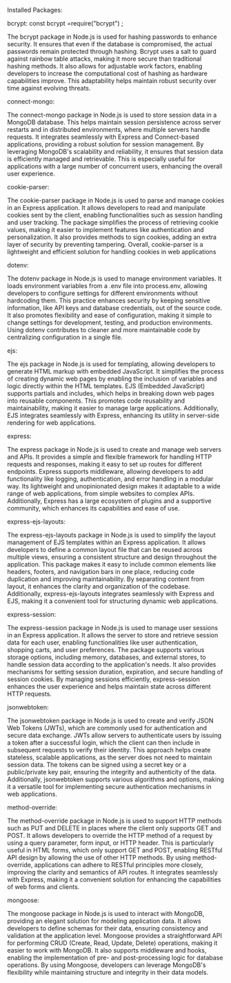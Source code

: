 Installed Packages:

bcrypt:   const bcrypt =require("bcrypt") ;

The bcrypt package in Node.js is used for hashing passwords to enhance security. It ensures that even if the database is compromised, the actual passwords remain protected through hashing. Bcrypt uses a salt to guard against rainbow table attacks, making it more secure than traditional hashing methods. It also allows for adjustable work factors, enabling developers to increase the computational cost of hashing as hardware capabilities improve. This adaptability helps maintain robust security over time against evolving threats.

connect-mongo: 

The connect-mongo package in Node.js is used to store session data in a MongoDB database. This helps maintain session persistence across server restarts and in distributed environments, where multiple servers handle requests. It integrates seamlessly with Express and Connect-based applications, providing a robust solution for session management. By leveraging MongoDB's scalability and reliability, it ensures that session data is efficiently managed and retrievable. This is especially useful for applications with a large number of concurrent users, enhancing the overall user experience.

cookie-parser:

The cookie-parser package in Node.js is used to parse and manage cookies in an Express application. It allows developers to read and manipulate cookies sent by the client, enabling functionalities such as session handling and user tracking. The package simplifies the process of retrieving cookie values, making it easier to implement features like authentication and personalization. It also provides methods to sign cookies, adding an extra layer of security by preventing tampering. Overall, cookie-parser is a lightweight and efficient solution for handling cookies in web applications

dotenv:

The dotenv package in Node.js is used to manage environment variables. It loads environment variables from a .env file into process.env, allowing developers to configure settings for different environments without hardcoding them. This practice enhances security by keeping sensitive information, like API keys and database credentials, out of the source code. It also promotes flexibility and ease of configuration, making it simple to change settings for development, testing, and production environments. Using dotenv contributes to cleaner and more maintainable code by centralizing configuration in a single file.

ejs:

The ejs package in Node.js is used for templating, allowing developers to generate HTML markup with embedded JavaScript. It simplifies the process of creating dynamic web pages by enabling the inclusion of variables and logic directly within the HTML templates. EJS (Embedded JavaScript) supports partials and includes, which helps in breaking down web pages into reusable components. This promotes code reusability and maintainability, making it easier to manage large applications. Additionally, EJS integrates seamlessly with Express, enhancing its utility in server-side rendering for web applications.

express:

The express package in Node.js is used to create and manage web servers and APIs. It provides a simple and flexible framework for handling HTTP requests and responses, making it easy to set up routes for different endpoints. Express supports middleware, allowing developers to add functionality like logging, authentication, and error handling in a modular way. Its lightweight and unopinionated design makes it adaptable to a wide range of web applications, from simple websites to complex APIs. Additionally, Express has a large ecosystem of plugins and a supportive community, which enhances its capabilities and ease of use.

express-ejs-layouts:

The express-ejs-layouts package in Node.js is used to simplify the layout management of EJS templates within an Express application. It allows developers to define a common layout file that can be reused across multiple views, ensuring a consistent structure and design throughout the application. This package makes it easy to include common elements like headers, footers, and navigation bars in one place, reducing code duplication and improving maintainability. By separating content from layout, it enhances the clarity and organization of the codebase. Additionally, express-ejs-layouts integrates seamlessly with Express and EJS, making it a convenient tool for structuring dynamic web applications.

express-session:

The express-session package in Node.js is used to manage user sessions in an Express application. It allows the server to store and retrieve session data for each user, enabling functionalities like user authentication, shopping carts, and user preferences. The package supports various storage options, including memory, databases, and external stores, to handle session data according to the application's needs. It also provides mechanisms for setting session duration, expiration, and secure handling of session cookies. By managing sessions efficiently, express-session enhances the user experience and helps maintain state across different HTTP requests.

jsonwebtoken:

The jsonwebtoken package in Node.js is used to create and verify JSON Web Tokens (JWTs), which are commonly used for authentication and secure data exchange. JWTs allow servers to authenticate users by issuing a token after a successful login, which the client can then include in subsequent requests to verify their identity. This approach helps create stateless, scalable applications, as the server does not need to maintain session data. The tokens can be signed using a secret key or a public/private key pair, ensuring the integrity and authenticity of the data. Additionally, jsonwebtoken supports various algorithms and options, making it a versatile tool for implementing secure authentication mechanisms in web applications.

method-override:

The method-override package in Node.js is used to support HTTP methods such as PUT and DELETE in places where the client only supports GET and POST. It allows developers to override the HTTP method of a request by using a query parameter, form input, or HTTP header. This is particularly useful in HTML forms, which only support GET and POST, enabling RESTful API design by allowing the use of other HTTP methods. By using method-override, applications can adhere to RESTful principles more closely, improving the clarity and semantics of API routes. It integrates seamlessly with Express, making it a convenient solution for enhancing the capabilities of web forms and clients.

mongoose:

The mongoose package in Node.js is used to interact with MongoDB, providing an elegant solution for modeling application data. It allows developers to define schemas for their data, ensuring consistency and validation at the application level. Mongoose provides a straightforward API for performing CRUD (Create, Read, Update, Delete) operations, making it easier to work with MongoDB. It also supports middleware and hooks, enabling the implementation of pre- and post-processing logic for database operations. By using Mongoose, developers can leverage MongoDB's flexibility while maintaining structure and integrity in their data models.
